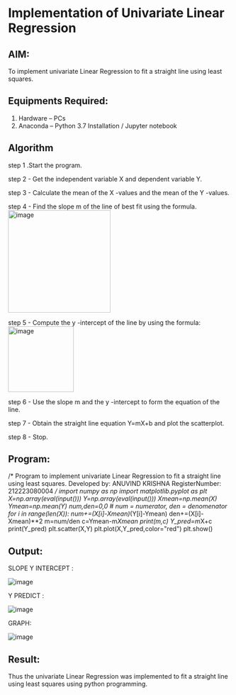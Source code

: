 # Implementation of Univariate Linear Regression
## AIM:
To implement univariate Linear Regression to fit a straight line using least squares.

## Equipments Required:
1. Hardware – PCs
2. Anaconda – Python 3.7 Installation / Jupyter notebook

## Algorithm

step 1 .Start the program.

step 2 - Get the independent variable X and dependent variable Y.

step 3 - Calculate the mean of the X -values and the mean of the Y -values.

step 4 - Find the slope m of the line of best fit using the formula. 
<img width="231" alt="image" src="https://user-images.githubusercontent.com/93026020/192078527-b3b5ee3e-992f-46c4-865b-3b7ce4ac54ad.png">



step 5  - Compute the y -intercept of the line by using the formula:
<img width="148" alt="image" src="https://user-images.githubusercontent.com/93026020/192078545-79d70b90-7e9d-4b85-9f8b-9d7548a4c5a4.png">



step 6 - Use the slope m and the y -intercept to form the equation of the line.

step 7 - Obtain the straight line equation Y=mX+b and plot the scatterplot.

step 8 - Stop.

## Program:
/*
Program to implement univariate Linear Regression to fit a straight line using least squares.
Developed by: ANUVIND KRISHNA 
RegisterNumber:  212223080004
*/
import numpy as np
import matplotlib.pyplot as plt
X=np.array(eval(input()))
Y=np.array(eval(input()))
Xmean=np.mean(X)
Ymean=np.mean(Y)
num,den=0,0 # num = numerator, den = denomenator
for i in range(len(X)):
  num+=(X[i]-Xmean)*(Y[i]-Ymean)
  den+=(X[i]-Xmean)**2
m=num/den
c=Ymean-m*Xmean
print(m,c)
Y_pred=m*X+c
print(Y_pred)
plt.scatter(X,Y)
plt.plot(X,Y_pred,color="red")
plt.show()

## Output:
SLOPE Y INTERCEPT :

![image](https://github.com/user-attachments/assets/c0864ea1-f5bb-4b60-96d1-68866b7be8b8)

Y PREDICT :

![image](https://github.com/user-attachments/assets/30c84765-b027-4e00-8966-db4838c20387)

GRAPH:

![image](https://github.com/user-attachments/assets/a087d5bb-20ad-4f1c-90df-a26830a74e97)


## Result:
Thus the univariate Linear Regression was implemented to fit a straight line using least squares using python programming.
